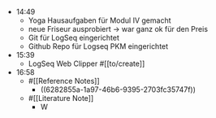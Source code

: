 - 14:49
	- Yoga Hausaufgaben für Modul IV gemacht
	- neue Friseur ausprobiert -> war ganz ok für den Preis
	- Git für LogSeq eingerichtet
	- Github Repo für Logseq PKM eingerichtet
- 15:39
	- LogSeq Web Clipper #[[to/create]]
- 16:58
	- #[[Reference Notes]]
		- ((6282855a-1a97-46b6-9395-2703fc35747f))
	- #[[Literature Note]]
		- W